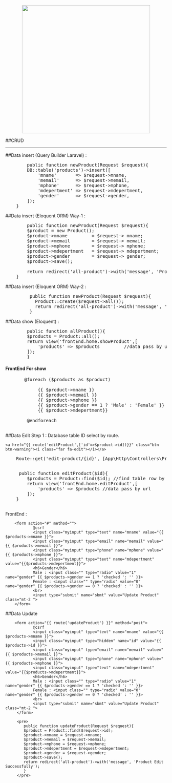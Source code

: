 <p align="center"><a href="https://laravel.com" target="_blank"><img src="https://raw.githubusercontent.com/laravel/art/master/logo-lockup/5%20SVG/2%20CMYK/1%20Full%20Color/laravel-logolockup-cmyk-red.svg" width="400"></a></p>

##CRUD
<hr>
##Data insert (Query Builder Laravel) :
<pre>
        public function newProduct(Request $request){
        DB::table('products')->insert([
            'mname'       => $request->mname,
            'memail'      => $request->memail,
            'mphone'      => $request->mphone,
            'mdepertment' => $request->mdepertment,
            'gender'      => $request->gender,
        ]);
    }
</pre>


##Data insert (Eloquent ORM) Way-1 :
<pre>
        public function newProduct(Request $request){
        $product = new Product();
        $product->mname         = $request-> mname;
        $product->memail        = $request-> memail;
        $product->mphone        = $request-> mphone;
        $product->mdepertment   = $request-> mdepertment;
        $product->gender        = $request-> gender;
        $product->save();

        return redirect('all-product')->with('message', 'Product Insert Successfully');
    }
</pre>

##Data insert (Eloquent ORM) Way-2 :
<pre>
         public function newProduct(Request $request){
           Product::create($request->all());
           return redirect('all-product')->with('message', 'Product Insert Successfully');
         }
</pre>

##Data show (Eloquent) :
<pre>
        public function allProduct(){
        $products = Product::all();
        return view('frontEnd.home.showProduct',[
            'products' => $products         //data pass by url
        ]);
        }
</pre>

<h4>FrontEnd For show</h4>
 <pre>
       @foreach ($products as $product)
        <tr>
			<td>{{ $product->mname }}</td>
			<td>{{ $product->memail }}</td>
			<td>{{ $product->mphone }}</td>
            <th>{{ $product->gender == 1 ? 'Male' : 'Female' }}</th>
			<td>{{ $product->mdepertment}}</td>
		</tr>
        @endforeach
 </pre>

##Data Edit 
 Step 1 : Database table ID  select by route.
 
 
    <a href="{{ route('editProduct',['id'=>$product->id])}}" class="btn btn-warning"><i class="far fa-edit"></i></a>


  <pre>
    Route::get('edit-product/{id}', [App\Http\Controllers\ProductController::class, 'editProduct'])->name('editProduct');
 </pre>
 
  <pre>
     public function editProduct($id){
        $products = Product::find($id); //find table row by $id
        return view('frontEnd.home.editProduct',[
            'products' => $products //data pass by url
        ]);
    }
 </pre>
 FrontEnd :

        <form action="#" method="">
                @csrf
                <input class="myinput" type="text" name="mname" value="{{ $products->mname }}">
                <input class="myinput" type="email" name="memail" value="{{ $products->memail }}">
                <input class="myinput" type="phone" name="mphone" value="{{ $products->mphone }}">
                <input class="myinput" type="text" name="mdepertment" value="{{$products->mdepertment}}">
                <h6>Gender</h6>
                Male : <input class="" type="radio" value="1" name="gender" {{ $products->gender == 1 ? 'checked ': '' }}>
                Female : <input class="" type="radio" value="0" name="gender" {{ $products->gender == 0 ? 'checked' : '' }}>
                <br>
                <input type="submit" name="sbmt" value="Update Product" class="mt-2 ">
        </form>
        
##Data Update

        <form action="{{ route('updateProduct') }}" method="post">
                @csrf
                <input class="myinput" type="text" name="mname" value="{{ $products->mname }}">
                <input class="myinput" type="hidden" name="id" value="{{ $products->id }}">
                <input class="myinput" type="email" name="memail" value="{{ $products->memail }}">
                <input class="myinput" type="phone" name="mphone" value="{{ $products->mphone }}">
                <input class="myinput" type="text" name="mdepertment" value="{{$products->mdepertment}}">
                <h6>Gender</h6>
                Male : <input class="" type="radio" value="1" name="gender" {{ $products->gender == 1 ? 'checked ': '' }}>
                Female : <input class="" type="radio" value="0" name="gender" {{ $products->gender == 0 ? 'checked' : '' }}>
                <br>
                <input type="submit" name="sbmt" value="Update Product" class="mt-2 ">
         </form>
         
         <pre>
            public function updateProduct(Request $request){
            $product = Product::find($request->id);
            $product->mname = $request->mname;
            $product->memail = $request->memail;
            $product->mphone = $request->mphone;
            $product->mdepertment = $request->mdepertment;
            $product->gender = $request->gender;
            $product->save();
            return redirect('all-product')->with('message', 'Product Edit Successfully');
            }
         </pre>
